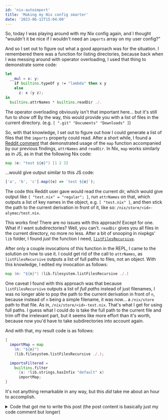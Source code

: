 ```yaml
---
id: 'nix-autoimport'
title: 'Making my Nix config smarter'
date: '2023-06-12T15:04:00'
---
```


So, today I was playing around with my Nix config again, and I thought <q>wouldn't it be nice if I wouldn't need an `imports` array on my user config?</q>

And so I set out to figure out what a good approach was for the situation. I remembered there was a function for listing directories, because back when I was messing around with operator overloading, I used that thing to demonstrate some code:

```nix
let
  __mul = x: y:
    if builtins.typeOf y != "lambda" then x y
    else
      z: x (y z);
in
  builtins.attrNames * builtins.readDir ./.
```

The operator overloading obviously isn't that important here... but it's still fun to show off By the way, this would provide you with a list of files in the current directory. (e.g. `[ ".git" "Documents" "Downloads" ]`)

So, with that knowledge, I set out to figure out how I could generate a list of files that the `imports` property could read. After a short while, I found a [Reddit comment](https://www.reddit.com/r/NixOS/comments/j5pa9o/comment/g81dvop) that demonstrated usage of the `map` function accompanied by our previous findings, `attrNames` and `readDir`. In Nix, `map` works similarly as in JS, as in that the following Nix code:

```nix
map (e: "test ${e}") [1 2 3]
```

...would give output similar to this JS code:

```js
['a', 'b', 'c'].map((e) => `test ${e}`);
```

The code this Reddit user gave would read the current dir, which would give output like `{ "test.nix" = "regular"; }`, run `attrNames` on that, which outputs a list of key names in the object, e.g. `[ "test.nix" ]`, and then stick the path to the current derivation in front of it, like so: `/nix/store/<id>-alymac/test.nix`.

This works fine! There are no issues with this approach! Except for one. What if I want subdirectories? Well, you can't. `readDir` gives you all files in the current directory, no more no less. After a bit of snooping in nixpkgs' `lib` folder, I found _just_ the function I need, [`listFilesRecursive`](https://github.com/NixOS/nixpkgs/blob/c8cb1f7a2df211360ff492b13ffdf896a8c25d00/lib/filesystem.nix#L144-L157).

After only a couple invocations of this function in the REPL, I came to the solution on how to use it. I could get rid of the call to `attrNames`, as `listFilesRecursive` outputs a list of full paths to files, not an object. With this knowledge, I edited my invocation as follows:

```nix
map (n: "${n}") (lib.filesystem.listFilesRecursive ./.)
```

One caveat I found with this approach was that because `listFilesRecursive` outputs a list of _full paths_ instead of just filenames, I was no longer able to pop the path to the current derivation in front of `n`, because instead of `n` being a simple filename, it was now... a `/nix/store` path to that file. As in, `/nix/store/<id>-test.nix`. That's what I get for using full paths. I guess what I could do is take the full path to the current file and trim off the irrelevant part, but it seems like more effort than it's worth, because now you'd have to take subdirectories into account again.

And with that, my result code is as follows:

```nix
{
  importMap = map
    (n: "${n}")
    (lib.filesystem.listFilesRecursive ./.);

  importsFiltered =
    builtins.filter
      (x: !lib.strings.hasInfix "default" x)
      importMap;
}
```

It's not anything remarkable in any way, but this _did_ take me about an hour to accomplish.

<details>
  <summary>Code that got me to write this post (the post content is basically just my code comment but longer)</summary>
  ```nix
  let
    # We've got a small issue here. I tested this in a repl, and what I've
    # observed is that listFilesRecursive spits out [ /full/path/to/default.nix ],
    # while builtins.readDir spits out { "default.nix" = "regular"; }
    # In theory, this shouldn't be much of an issue, however, when using readDir
    # I would be able to do `map (n: "${./.}/${n}"), while when using
    # listFilesRecursive I have to use `map (n: "${n}").
    # The difference here is that when using listFilesRecursive, `n` becomes
    # `/nix/store/<ID>-default.nix`, meaning it can be used as-is, but when using
    # `readDir` it becomes `default.nix`, meaning the string used in the map
    # callback must be `"${./.}/${n}"` to get a path to the current derivation
    # where the nix file lives in.
    # Currently, I am unsure of the implications of having all files separately.
    # To do it "the right way" I'd obviously prefer the nix files to be children
    # of the alymac derivation, but it seems that if I want my map of imports to
    # be generated from the entire directory listing, it isn't going to work out.
    # The solution was slightly modified from this Reddit answer:
    # <https://www.reddit.com/r/NixOS/comments/j5pa9o/comment/g81dvop/>
    # So, let's get all files in the current directory...
    importMap = map
      (n: "${n}")
      (lib.filesystem.listFilesRecursive ./.);
    # importMap = map
    #   (n: "${./.}/${n}")
    #   (builtins.attrNames (builtins.readDir ./.));

    # And filter out default.nix
    importsFiltered =
      builtins.filter
        (x: !lib.strings.hasInfix "default" x)
        importMap;

in
{
home-manager = {
users.alyxia = { ... }: { # Defined further above, a list of files to import.
imports = importsFiltered;
};
};
}

```
</details>
```
